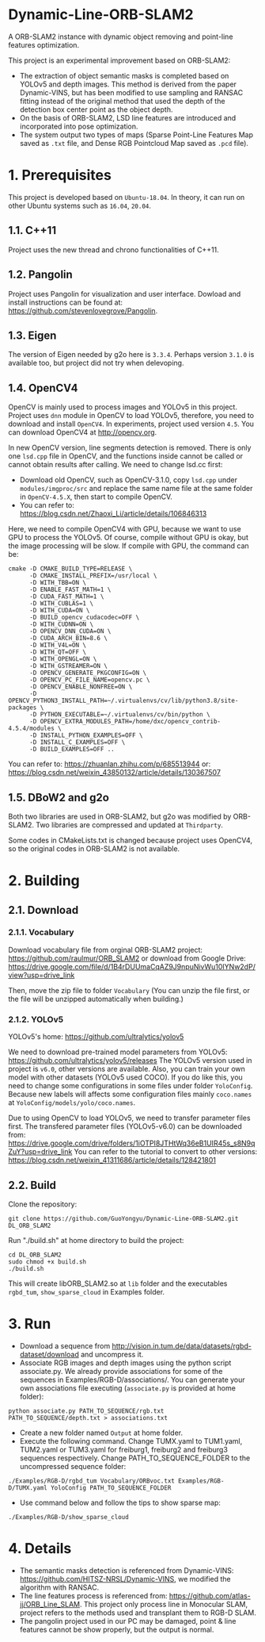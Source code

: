 # Dynamic-Line-ORB-SLAM2

A ORB-SLAM2 instance with dynamic object removing and point-line features optimization.

This project is an experimental improvement based on ORB-SLAM2:
- The extraction of object semantic masks is completed based on YOLOv5 and depth images. This method is derived from the paper Dynamic-VINS, but has been modified to use sampling and RANSAC fitting instead of the original method that used the depth of the detection box center point as the object depth.
- On the basis of ORB-SLAM2, LSD line features are introduced and incorporated into pose optimization.
- The system output two types of maps (Sparse Point-Line Features Map saved as `.txt` file, and Dense RGB Pointcloud Map saved as `.pcd` file).

# 1. Prerequisites

This project is developed based on `Ubuntu-18.04`. In theory, it can run on other Ubuntu systems such as `16.04`, `20.04`.

## 1.1. C++11
Project uses the new thread and chrono functionalities of C++11.

## 1.2. Pangolin
Project uses Pangolin for visualization and user interface. Dowload and install instructions can be found at: https://github.com/stevenlovegrove/Pangolin.

## 1.3. Eigen
The version of Eigen needed by g2o here is `3.3.4`. Perhaps version `3.1.0` is available too, but project did not try when delevoping.

## 1.4. OpenCV4
OpenCV is mainly used to process images and YOLOv5 in this project. Project uses `dnn` module in OpenCV to load YOLOv5, therefore, you need to download and install `OpenCV4`. In experiments, project used version `4.5`. You can download OpenCV4 at http://opencv.org.

In new OpenCV version, line segments detection is removed. There is only one `lsd.cpp` file in OpenCV, and the functions inside cannot be called or cannot obtain results after calling. We need to change lsd.cc first:
- Download old OpenCV, such as OpenCV-3.1.0, copy `lsd.cpp` under `modules/imgproc/src` and replace the same name file at the same folder in `OpenCV-4.5.X`, then start to compile OpenCV.
- You can refer to: https://blog.csdn.net/Zhaoxi_Li/article/details/106846313

Here, we need to compile OpenCV4 with GPU, because we want to use GPU to process the YOLOv5. Of course, compile without GPU is okay, but the image processing will be slow. If compile with GPU, the command can be:
```
cmake -D CMAKE_BUILD_TYPE=RELEASE \
      -D CMAKE_INSTALL_PREFIX=/usr/local \
      -D WITH_TBB=ON \
      -D ENABLE_FAST_MATH=1 \
      -D CUDA_FAST_MATH=1 \
      -D WITH_CUBLAS=1 \
      -D WITH_CUDA=ON \
      -D BUILD_opencv_cudacodec=OFF \
      -D WITH_CUDNN=ON \
      -D OPENCV_DNN_CUDA=ON \
      -D CUDA_ARCH_BIN=8.6 \
      -D WITH_V4L=ON \
      -D WITH_QT=OFF \
      -D WITH_OPENGL=ON \
      -D WITH_GSTREAMER=ON \
      -D OPENCV_GENERATE_PKGCONFIG=ON \
      -D OPENCV_PC_FILE_NAME=opencv.pc \
      -D OPENCV_ENABLE_NONFREE=ON \
      -D OPENCV_PYTHON3_INSTALL_PATH=~/.virtualenvs/cv/lib/python3.8/site-packages \
      -D PYTHON_EXECUTABLE=~/.virtualenvs/cv/bin/python \
      -D OPENCV_EXTRA_MODULES_PATH=/home/dxc/opencv_contrib-4.5.4/modules \
      -D INSTALL_PYTHON_EXAMPLES=OFF \
      -D INSTALL_C_EXAMPLES=OFF \
      -D BUILD_EXAMPLES=OFF ..
```
You can refer to: https://zhuanlan.zhihu.com/p/685513944
or: https://blog.csdn.net/weixin_43850132/article/details/130367507

## 1.5. DBoW2 and g2o
Both two libraries are used in ORB-SLAM2, but g2o was modified by ORB-SLAM2. Two libraries are compressed and updated at `Thirdparty`.

Some codes in CMakeLists.txt is changed because project uses OpenCV4, so the original codes in ORB-SLAM2 is not available.

# 2. Building

## 2.1. Download

### 2.1.1. Vocabulary

Download vocabulary file from orginal ORB-SLAM2 project: https://github.com/raulmur/ORB_SLAM2
or download from Google Drive: https://drive.google.com/file/d/1B4rDUUmaCqAZ9J9npuNivWu10IYNw2dP/view?usp=drive_link

Then, move the zip file to folder `Vocabulary` (You can unzip the file first, or the file will be unzipped automatically when building.)

### 2.1.2. YOLOv5

YOLOv5's home: https://github.com/ultralytics/yolov5

We need to download pre-trained model parameters from YOLOv5: https://github.com/ultralytics/yolov5/releases
The YOLOv5 version used in project is `v6.0`, other versions are available. Also, you can train your own model with other datasets (YOLOv5 used COCO). If you do like this, you need to change some configurations in some files under folder `YoloConfig`. Because new labels will affects some configuration files mainly `coco.names` at `YoloConfig/models/yolo/coco.names`.

Due to using OpenCV to load YOLOv5, we need to transfer parameter files first. The transfered parameter files (YOLOv5-v6.0) can be downloaded from: https://drive.google.com/drive/folders/1iOTPI8JTHtWq36eB1UIR45s_s8N9qZuY?usp=drive_link
You can refer to the tutorial to convert to other versions: https://blog.csdn.net/weixin_41311686/article/details/128421801

## 2.2. Build

Clone the repository:
```
git clone https://github.com/GuoYongyu/Dynamic-Line-ORB-SLAM2.git DL_ORB_SLAM2
```

Run "./build.sh" at home directory to build the project:
```
cd DL_ORB_SLAM2
sudo chmod +x build.sh
./build.sh
```

This will create libORB_SLAM2.so at `lib` folder and the executables `rgbd_tum`, `show_sparse_cloud` in Examples folder.

# 3. Run

- Download a sequence from http://vision.in.tum.de/data/datasets/rgbd-dataset/download and uncompress it.
- Associate RGB images and depth images using the python script associate.py. We already provide associations for some of the sequences in Examples/RGB-D/associations/. You can generate your own associations file executing (`associate.py` is provided at home folder):
```
python associate.py PATH_TO_SEQUENCE/rgb.txt PATH_TO_SEQUENCE/depth.txt > associations.txt
```
- Create a new folder named `Output` at home folder.
- Execute the following command. Change TUMX.yaml to TUM1.yaml, TUM2.yaml or TUM3.yaml for freiburg1, freiburg2 and freiburg3 sequences respectively. Change PATH_TO_SEQUENCE_FOLDER to the uncompressed sequence folder:
```
./Examples/RGB-D/rgbd_tum Vocabulary/ORBvoc.txt Examples/RGB-D/TUMX.yaml YoloConfig PATH_TO_SEQUENCE_FOLDER
```
- Use command below and follow the tips to show sparse map:
```
./Examples/RGB-D/show_sparse_cloud
```

# 4. Details

- The semantic masks detection is referenced from Dynamic-VINS: https://github.com/HITSZ-NRSL/Dynamic-VINS, we modified the algorithm with RANSAC.
- The line features process is referenced from: https://github.com/atlas-jj/ORB_Line_SLAM. This project only process line in Monocular SLAM, project refers to the methods used and transplant them to RGB-D SLAM.
- The pangolin project used in our PC may be damaged, point & line features cannot be show properly, but the output is normal.
